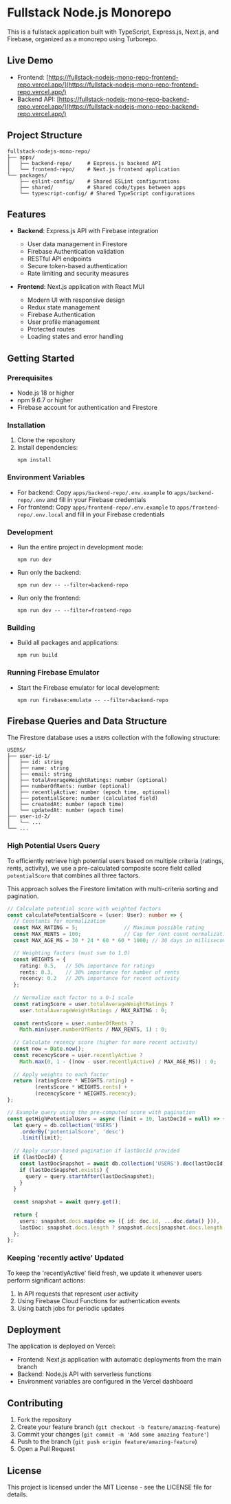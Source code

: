 # Fullstack Node.js Monorepo

This is a fullstack application built with TypeScript, Express.js, Next.js, and Firebase, organized as a monorepo using Turborepo.

## Live Demo

- Frontend: [https://fullstack-nodejs-mono-repo-frontend-repo.vercel.app/](https://fullstack-nodejs-mono-repo-frontend-repo.vercel.app/)
- Backend API: [https://fullstack-nodejs-mono-repo-backend-repo.vercel.app/](https://fullstack-nodejs-mono-repo-backend-repo.vercel.app/)

## Project Structure

```
fullstack-nodejs-mono-repo/
├── apps/
│   ├── backend-repo/     # Express.js backend API
│   └── frontend-repo/    # Next.js frontend application
└── packages/
    ├── eslint-config/    # Shared ESLint configurations
    ├── shared/           # Shared code/types between apps
    └── typescript-config/ # Shared TypeScript configurations
```

## Features

- **Backend**: Express.js API with Firebase integration
  - User data management in Firestore
  - Firebase Authentication validation
  - RESTful API endpoints
  - Secure token-based authentication
  - Rate limiting and security measures

- **Frontend**: Next.js application with React MUI
  - Modern UI with responsive design
  - Redux state management
  - Firebase Authentication
  - User profile management
  - Protected routes
  - Loading states and error handling

## Getting Started

### Prerequisites

- Node.js 18 or higher
- npm 9.6.7 or higher
- Firebase account for authentication and Firestore

### Installation

1. Clone the repository
2. Install dependencies:
   ```
   npm install
   ```

### Environment Variables

- For backend: Copy `apps/backend-repo/.env.example` to `apps/backend-repo/.env` and fill in your Firebase credentials
- For frontend: Copy `apps/frontend-repo/.env.example` to `apps/frontend-repo/.env.local` and fill in your Firebase credentials

### Development

- Run the entire project in development mode:
  ```
  npm run dev
  ```

- Run only the backend:
  ```
  npm run dev -- --filter=backend-repo
  ```

- Run only the frontend:
  ```
  npm run dev -- --filter=frontend-repo
  ```

### Building

- Build all packages and applications:
  ```
  npm run build
  ```

### Running Firebase Emulator

- Start the Firebase emulator for local development:
  ```
  npm run firebase:emulate -- --filter=backend-repo
  ```

## Firebase Queries and Data Structure

The Firestore database uses a `USERS` collection with the following structure:

```
USERS/
├── user-id-1/
│   ├── id: string
│   ├── name: string
│   ├── email: string
│   ├── totalAverageWeightRatings: number (optional)
│   ├── numberOfRents: number (optional)
│   ├── recentlyActive: number (epoch time, optional)
│   ├── potentialScore: number (calculated field)
│   ├── createdAt: number (epoch time)
│   └── updatedAt: number (epoch time)
├── user-id-2/
│   └── ...
└── ...
```

### High Potential Users Query

To efficiently retrieve high potential users based on multiple criteria (ratings, rents, activity), we use a pre-calculated composite score field called `potentialScore` that combines all three factors.

This approach solves the Firestore limitation with multi-criteria sorting and pagination.

```typescript
// Calculate potential score with weighted factors
const calculatePotentialScore = (user: User): number => {
  // Constants for normalization
  const MAX_RATING = 5;               // Maximum possible rating
  const MAX_RENTS = 100;              // Cap for rent count normalization
  const MAX_AGE_MS = 30 * 24 * 60 * 60 * 1000; // 30 days in milliseconds

  // Weighting factors (must sum to 1.0)
  const WEIGHTS = {
    rating: 0.5,   // 50% importance for ratings
    rents: 0.3,    // 30% importance for number of rents
    recency: 0.2   // 20% importance for recent activity
  };
  
  // Normalize each factor to a 0-1 scale
  const ratingScore = user.totalAverageWeightRatings ? 
    user.totalAverageWeightRatings / MAX_RATING : 0;
    
  const rentsScore = user.numberOfRents ? 
    Math.min(user.numberOfRents / MAX_RENTS, 1) : 0;
  
  // Calculate recency score (higher for more recent activity)
  const now = Date.now();
  const recencyScore = user.recentlyActive ? 
    Math.max(0, 1 - ((now - user.recentlyActive) / MAX_AGE_MS)) : 0;
  
  // Apply weights to each factor
  return (ratingScore * WEIGHTS.rating) + 
         (rentsScore * WEIGHTS.rents) + 
         (recencyScore * WEIGHTS.recency);
};

// Example query using the pre-computed score with pagination
const getHighPotentialUsers = async (limit = 10, lastDocId = null) => {
  let query = db.collection('USERS')
    .orderBy('potentialScore', 'desc')
    .limit(limit);
    
  // Apply cursor-based pagination if lastDocId provided
  if (lastDocId) {
    const lastDocSnapshot = await db.collection('USERS').doc(lastDocId).get();
    if (lastDocSnapshot.exists) {
      query = query.startAfter(lastDocSnapshot);
    }
  }
  
  const snapshot = await query.get();
  
  return {
    users: snapshot.docs.map(doc => ({ id: doc.id, ...doc.data() })),
    lastDoc: snapshot.docs.length ? snapshot.docs[snapshot.docs.length - 1] : null
  };
};
```

### Keeping 'recently active' Updated

To keep the 'recentlyActive' field fresh, we update it whenever users perform significant actions:

1. In API requests that represent user activity
2. Using Firebase Cloud Functions for authentication events
3. Using batch jobs for periodic updates

## Deployment

The application is deployed on Vercel:
- Frontend: Next.js application with automatic deployments from the main branch
- Backend: Node.js API with serverless functions
- Environment variables are configured in the Vercel dashboard

## Contributing

1. Fork the repository
2. Create your feature branch (`git checkout -b feature/amazing-feature`)
3. Commit your changes (`git commit -m 'Add some amazing feature'`)
4. Push to the branch (`git push origin feature/amazing-feature`)
5. Open a Pull Request

## License

This project is licensed under the MIT License - see the LICENSE file for details.

